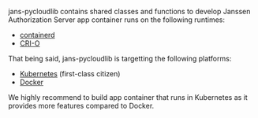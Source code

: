 jans-pycloudlib contains shared classes and functions to develop Janssen Authorization Server app container runs on the following runtimes:

- [containerd](https://containerd.io/)
- [CRI-O](https://cri-o.io/)

That being said, jans-pycloudlib is targetting the following platforms:

- [Kubernetes](https://kubernetes.io/) (first-class citizen)
- [Docker](https://www.docker.com/)

We highly recommend to build app container that runs in Kubernetes as it provides more features compared to Docker.
